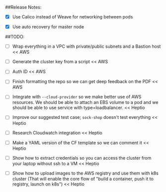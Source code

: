 ##Release Notes:

* [x] Use Calico instead of Weave for networking between pods

* [x] Use auto recovery for master node

##TODO:

* [ ] Wrap everything in a VPC with private/public subnets and a Bastion host << AWS

* [ ] Generate the cluster key from a script << AWS

* [ ] Auth ID << AWS

* [ ] Finish formatting the repo so we can get deep feedback on the PDF << AWS

* [ ] Integrate with `--cloud-provider` so we make better use of AWS resources.  We should be able to attach an EBS volume to a pod and we should be able to use service with type=loadbalancer. << Heptio

* [ ] Improve our suggested test case; `sock-shop` doesn't test everything << Heptio

* [ ] Research Cloudwatch integration << Heptio

* [ ] Make a YAML version of the CF template so we can comment it << Heptio

* [ ] Show how to extract credentials so you can access the cluster from your laptop without ssh to a VM << Heptio

* [ ] Show how to upload images to the AWS registry and use them with k8s cluster (That will enable the core flow of "build a container, push it to registry, launch on k8s") << Heptio
